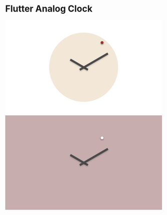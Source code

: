 # Flutter Analog Clock


<img src='circular.jpg' alt='Circular analog clock' width='500'>

<img src='full.jpg' alt='Analog clock in dark theme' width='500'>
